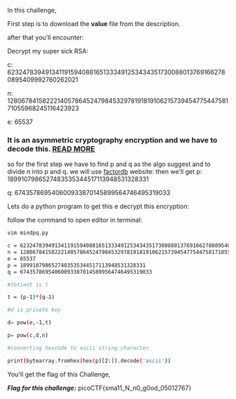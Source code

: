 In this challenge,

First step is to download the **value** file from the description.

after that you'll encounter:

Decrypt my super sick RSA:

c: 62324783949134119159408816513334912534343517300880137691662780895409992760262021

n: 1280678415822214057864524798453297819181910621573945477544758171055968245116423923

e: 65537 

### It is an asymmetric cryptography encryption and we have to decode this. [READ MORE](https://en.wikipedia.org/wiki/RSA_(cryptosystem))

so for the first step we have to find p and q as the algo suggest and to divide n into p and q. we will use [factordb](http://factordb.com/) website:
then we'll get 
p:  1899107986527483535344517113948531328331

q: 674357869540600933870145899564746495319033

Lets do a python program to get this e decrypt this encryption:

follow the command to open editor in terminal:
```bash
vim mindpq.py
```

```bash
c = 62324783949134119159408816513334912534343517300880137691662780895409992760262021
n = 1280678415822214057864524798453297819181910621573945477544758171055968245116423923
e = 65537 
p = 1899107986527483535344517113948531328331
q = 674357869540600933870145899564746495319033

#totient is t

t = (p-1)*(q-1)

#d is private key 

d= pow(e,-1,t)

p= pow(c,d,n)

#converting hexcode to ascii string character

print(bytearray.fromhex(hex(p)[2:]).decode('ascii'))
```
You'll get the flag of this Challenge,

***Flag for this challenge:***  picoCTF{sma11_N_n0_g0od_05012767}

